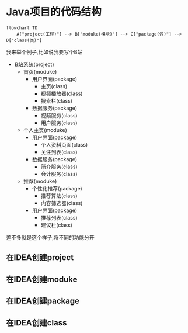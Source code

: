 # Java项目的代码结构

```mermaid
flowchart TD
	A["project(工程)"] --> B["moduke(模块)"] --> C["package(包)"] --> D["class(类)"]
```

我来举个例子,比如说我要写个B站

* B站系统(project)
    * 首页(moduke)
        * 用户界面(package)
            * 主页(class)
            * 视频播放器(class)
            * 搜索栏(class)
        * 数据服务(package)
            * 视频服务(class)
            * 用户服务(class)
    * 个人主页(moduke)
        * 用户界面(package)
            * 个人资料页面(class)
            * 关注列表(class)
        * 数据服务(package)
            * 简介服务(class)
            * 会计服务(class)
    * 推荐(moduke)
        * 个性化推荐(package)
            * 推荐算法(class)
            * 内容筛选器(class)
        * 用户界面(package)
            * 推荐列表(class)
            * 建议栏(class)

差不多就是这个样子,将不同的功能分开

## 在IDEA创建project

## 在IDEA创建moduke

## 在IDEA创建package

## 在IDEA创建class
